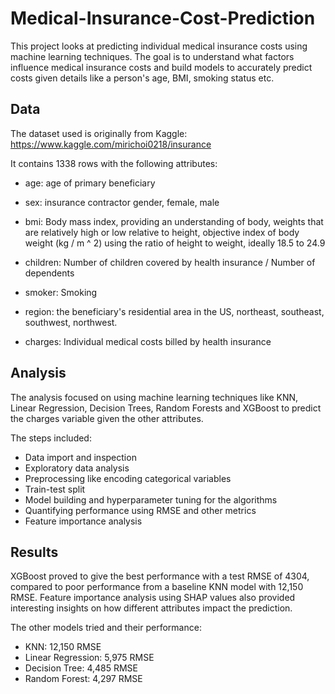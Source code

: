 # Medical-Insurance-Cost-Prediction

This project looks at predicting individual medical insurance costs using machine learning techniques. The goal is to understand what factors influence medical insurance costs and build models to accurately predict costs given details like a person's age, BMI, smoking status etc.

## Data
The dataset used is originally from Kaggle: https://www.kaggle.com/mirichoi0218/insurance

It contains 1338 rows with the following attributes:

* age: age of primary beneficiary
  
* sex: insurance contractor gender, female, male
  
* bmi: Body mass index, providing an understanding of body, weights that are relatively high or low relative to height, objective index of body weight (kg / m ^ 2) using the ratio of height to weight, ideally 18.5 to 24.9
  
* children: Number of children covered by health insurance / Number of dependents
  
* smoker: Smoking
  
* region: the beneficiary's residential area in the US, northeast, southeast, southwest, northwest.
  
* charges: Individual medical costs billed by health insurance

## Analysis
The analysis focused on using machine learning techniques like KNN, Linear Regression, Decision Trees, Random Forests and XGBoost to predict the charges variable given the other attributes.

The steps included:

* Data import and inspection
* Exploratory data analysis
* Preprocessing like encoding categorical variables
* Train-test split
* Model building and hyperparameter tuning for the algorithms
* Quantifying performance using RMSE and other metrics
* Feature importance analysis

## Results
XGBoost proved to give the best performance with a test RMSE of 4304, compared to poor performance from a baseline KNN model with 12,150 RMSE. Feature importance analysis using SHAP values also provided interesting insights on how different attributes impact the prediction.

The other models tried and their performance:

* KNN: 12,150 RMSE
* Linear Regression: 5,975 RMSE
* Decision Tree: 4,485 RMSE
* Random Forest: 4,297 RMSE
